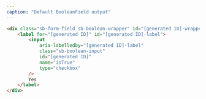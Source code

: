 ```yaml
---
caption: "Default BooleanField output"
---
```


<!-- markdownlint-disable MD041 -->
<!-- dprint-ignore -->

```html
<div class="sb-form-field sb-boolean-wrapper" id="[generated ID]-wrapper">
	<label for="[generated ID]" id="[generated ID]-label">
		<input
			aria-labelledby="[generated ID]-label"
			class="sb-boolean-input"
			id="[generated ID]"
			name="isTrue"
			type="checkbox"
		/>
		Yes
	</label>
</div>
```
